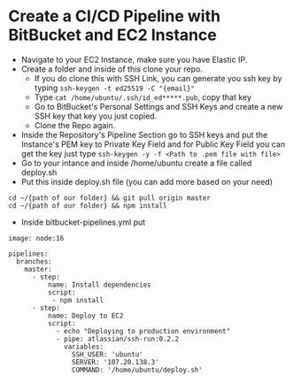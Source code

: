 # Create a CI/CD Pipeline with BitBucket and EC2 Instance

- Navigate to your EC2 Instance, make sure you have Elastic IP.
- Create a folder and inside of this clone your repo.
  - If you do clone this with SSH Link, you can generate you ssh key by typing `ssh-keygen -t ed25519 -C "{email}"`
  - Type `cat /home/ubuntu/.ssh/id_ed*****.pub`, copy that key
  - Go to BitBucket's Personal Settings and SSH Keys and create a new SSH key that key you just copied.
  - Clone the Repo again.
- Inside the Repository's Pipeline Section go to SSH keys and put the Instance's PEM key to Private Key Field and for Public Key Field you can get the key just type `ssh-keygen -y -f <Path to .pem file with file>`
- Go to your intance and inside /home/ubuntu create a file called deploy.sh
- Put this inside deploy.sh file (you can add more based on your need)

```
cd ~/{path of our folder} && git pull origin master
cd ~/{path of our folder} && npm install
```

- Inside bitbucket-pipelines.yml put

```
image: node:16

pipelines:
  branches:
    master:
      - step:
          name: Install dependencies
          script:
           - npm install
      - step:
          name: Deploy to EC2
          script:
            - echo "Deploying to production environment"
            - pipe: atlassian/ssh-run:0.2.2
              variables:
                SSH_USER: 'ubuntu'
                SERVER: '107.20.138.3'
                COMMAND: '/home/ubuntu/deploy.sh'
```
